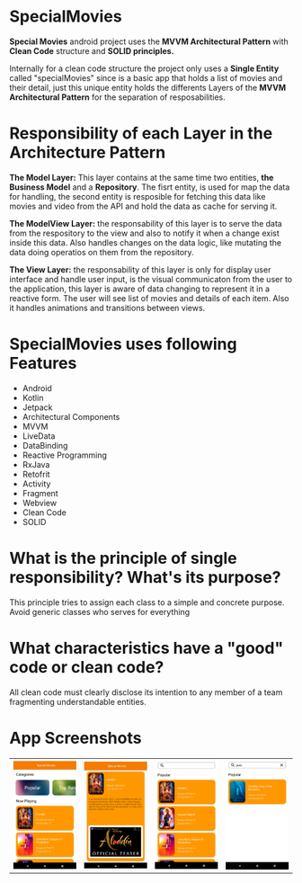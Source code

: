 # SpecialMovies

<b>Special Movies</b> android project uses the <b>MVVM Architectural Pattern</b> with <b>Clean Code</b> structure and <b>SOLID principles.</b>

Internally for a clean code structure the project only uses a <b>Single Entity</b> called "specialMovies" since is a basic app that holds a list of movies and their detail, just this unique entity holds the differents Layers of the <b>MVVM Architectural Pattern</b> for the separation of resposabilities.

# Responsibility of each Layer in the Architecture Pattern

<b>The Model Layer:</b> This layer contains at the same time two entities, <b>the Business Model</b> and a <b>Repository</b>.
The fisrt entity, is used for map the data for handling, the second entity is resposible for fetching this data like movies and video from the API and hold the data as cache for serving it.

<b>The ModelView Layer:</b> the responsability of this layer is to serve the data from the respository to the view and also to notify it when a change exist inside this data. Also handles changes on the data logic, like mutating the data doing operatios on them from the repository.

<b>The View Layer:</b> the responsability of this layer is only for display user interface and handle user input, is the visual communicaton from the user to the application, this layer is aware of data changing to represent it in a reactive form. The user will see list of movies and details of each item. Also it handles animations and transitions between views.

# SpecialMovies uses following Features

- Android<br />
- Kotlin<br />
- Jetpack<br />
- Architectural Components<br />
- MVVM<br />
- LiveData<br />
- DataBinding<br />
- Reactive Programming<br />
- RxJava<br />
- Retofrit<br />
- Activity<br />
- Fragment<br />
- Webview<br />
- Clean Code<br />
- SOLID<br />

# What is the principle of single responsibility? What's its purpose?
This principle tries to assign each class to a simple and concrete purpose. Avoid generic classes who serves for everything

# What characteristics have a "good" code or clean code?
All clean code must clearly disclose its intention to any member of a team fragmenting understandable entities.

# App Screenshots

<table style="width:100%">
  <tr>
    <th><img src="https://github.com/inigofrabasa/SpecialMovies/blob/master/001.png" width="250"/></th>
    <th><img src="https://github.com/inigofrabasa/SpecialMovies/blob/master/002.png" width="250"/></th>
    <th><img src="https://github.com/inigofrabasa/SpecialMovies/blob/master/003.png" width="250"/></th>
    <th><img src="https://github.com/inigofrabasa/SpecialMovies/blob/master/004.png" width="250"/></th>
  </tr>
</table>
